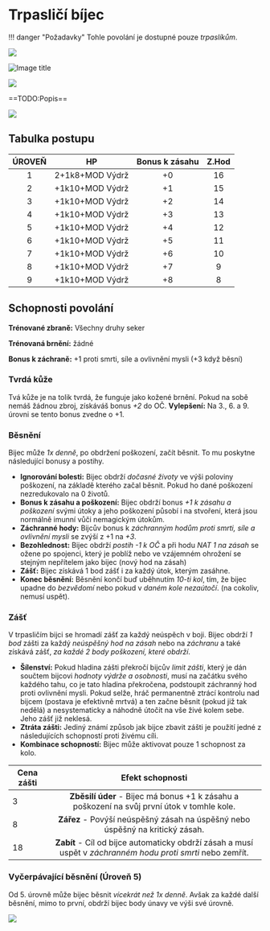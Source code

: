 # Trpasličí bíjec

!!! danger "Požadavky"
    Tohle povolání je dostupné pouze *trpaslíkům*.

<img src="/assets/sep_line.png"/>

![Image title](/assets/OW/classes/Slayer.png)

<img src="/assets/sep_line.png"/>

==TODO:Popis==

<img src="/assets/sep_line.png"/>

## Tabulka postupu

| ÚROVEŇ |       HP        | Bonus k zásahu | Z.Hod |
| :----: | :-------------: | :------------: | :---: |
|   1    | 2+1k8+MOD Výdrž |       +0       |  16   |
|   2    | +1k10+MOD Výdrž |       +1       |  15   |
|   3    | +1k10+MOD Výdrž |       +2       |  14   |
|   4    | +1k10+MOD Výdrž |       +3       |  13   |
|   5    | +1k10+MOD Výdrž |       +4       |  12   |
|   6    | +1k10+MOD Výdrž |       +5       |  11   |
|   7    | +1k10+MOD Výdrž |       +6       |  10   |
|   8    | +1k10+MOD Výdrž |       +7       |   9   |
|   9    | +1k10+MOD Výdrž |       +8       |   8   |

## Schopnosti povolání

**Trénované zbraně:** Všechny druhy seker

**Trénovaná brnění:** žádné

**Bonus k záchraně:** +1 proti smrti, síle a ovlivnění mysli (+3 když běsní)

### Tvrdá kůže

Tvá kůže je na tolik tvrdá, že funguje jako kožené brnění. Pokud na sobě nemáš žádnou zbroj, získáváš bonus *+2* do OČ.
**Vylepšení:** Na 3., 6. a 9. úrovni se tento bonus zvedne o +1.

### Běsnění

Bijec může *1x denně*, po obdržení poškození, začít běsnit. To mu poskytne následující bonusy a postihy. 

- **Ignorování bolesti:** Bijec obdrží *dočasné životy* ve výši poloviny poškození, na základě kterého začal běsnit. Pokud ho dané poškození nezredukovalo na 0 životů.
- **Bonus k zásahu a poškození:** Bijec obdrží bonus *+1 k zásahu a poškození* svými útoky a jeho poškození působí i na stvoření, která jsou normálně imunní vůči nemagickým útokům.
- **Záchranné hody:** Bijcův bonus k *záchranným hodům proti smrti, síle a ovlivnění mysli* se zvýší z +1 na *+3*.
- **Bezohlednost:** Bijec obdrží *postih -1 k OČ* a při hodu *NAT 1 na zásah* se ožene po spojenci, který je poblíž nebo ve vzájemném ohrožení se stejným nepřítelem jako bijec (nový hod na zásah)
- **Zášť:** Bijec získává 1 bod zášť i za každý útok, kterým zasáhne.
- **Konec běsnění:** Běsnění končí buď uběhnutím *10-ti kol*, tím, že bijec upadne do *bezvědomí* nebo pokud v *daném kole nezaútočí*. (na cokoliv, nemusí uspět).

### Zášť

V trpasličím bijci se hromadí zášť za každý neúspěch v boji. Bijec obdrží *1 bod* zášti za každý *neúspěšný hod na zásah* nebo na *záchranu* a také získává zášť, *za každé 2 body poškození, které obdrží*.

- **Šílenství:** Pokud hladina zášti překročí bijcův *limit zášti*, který je dán součtem bijcovi *hodnoty výdrže a osobnosti*, musí na začátku svého každého tahu, co je tato hladina překročena, podstoupit záchranný hod proti ovlivnění mysli. Pokud selže, hráč permanentně ztrácí kontrolu nad bijcem (postava je efektivně mrtvá) a ten začne běsnit (pokud již tak nedělá) a nesystematicky a náhodně útočit na vše živé kolem sebe. Jeho zášť již neklesá.
- **Ztráta zášti:** Jediný známí způsob jak bijce zbavit zášti je použití jedné z následujících schopností proti živému cíli.
- **Kombinace schopností:** Bijec může aktivovat pouze 1 schopnost za kolo.

| Cena zášti |                       Efekt schopnosti                       |
| ---------- | :----------------------------------------------------------: |
| 3          | **Zběsilí úder** - Bijec má bonus +1 k zásahu a poškození na svůj první útok v tomhle kole. |
| 8          | **Zářez** - Povýší neúspěšný zásah na úspěšný nebo úspěšný na kritický zásah. |
| 18         | **Zabít** - Cíl od bijce automaticky obdrží zásah a musí uspět v *záchranném hodu proti smrti* nebo zemřít. |

### Vyčerpávající běsnění (Úroveň 5)

Od 5. úrovně může bijec běsnit *vícekrát než 1x denně*. Avšak za každé další běsnění, mimo to první, obdrží bijec body únavy ve výši své úrovně.

<img src="/assets/sep_line.png"/>
